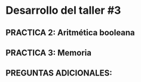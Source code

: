 # Desarrollo del taller #3

## PRACTICA 2: Aritmética booleana

## PRACTICA 3: Memoria

## PREGUNTAS ADICIONALES:
